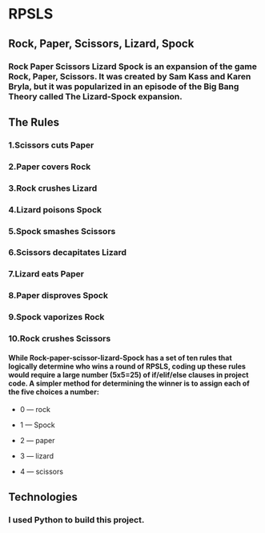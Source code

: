 # RPSLS
## Rock, Paper, Scissors, Lizard, Spock

### Rock Paper Scissors Lizard Spock is an expansion of the game Rock, Paper, Scissors. It was created by Sam Kass and Karen Bryla, but it was popularized in an episode of the Big Bang Theory called The Lizard-Spock expansion.

## The Rules
### 1.Scissors cuts Paper
### 2.Paper covers Rock
### 3.Rock crushes Lizard
### 4.Lizard poisons Spock
### 5.Spock smashes Scissors
### 6.Scissors decapitates Lizard
### 7.Lizard eats Paper
### 8.Paper disproves Spock
### 9.Spock vaporizes Rock
### 10.Rock crushes Scissors

#### While Rock-paper-scissor-lizard-Spock has a set of ten rules that logically determine who wins a round of RPSLS, coding up these rules would require a large number (5x5=25) of if/elif/else clauses in project code. A simpler method for determining the winner is to assign each of the five choices a number:

  * 0 — rock
  
  * 1 — Spock
  
  * 2 — paper
  
  * 3 — lizard
  
  * 4 — scissors
## Technologies
### I used Python to build this project. 
